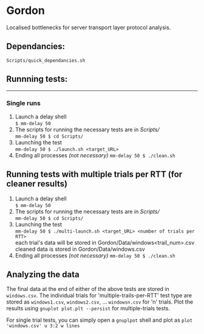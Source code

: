 # Gordon
Localised bottlenecks for server transport layer protocol analysis.  

## Dependancies:
```Scripts/quick_dependancies.sh```

## Runnning tests:
-----------------
### Single runs 
1. Launch a delay shell  
```$ mm-delay 50```  
2. The scripts for running the necessary tests are in *Scripts/*  
```mm-delay 50 $ cd Scripts/```  
3. Launching the test  
```mm-delay 50 $ ./launch.sh <target_URL>```  
4. Ending all processes *(not necessary)*
```mm-delay 50 $ ./clean.sh```

## Running tests with multiple trials per RTT (for cleaner results)
1. Launch a delay shell  
```$ mm-delay 50```  
2. The scripts for running the necessary tests are in *Scripts/*  
```mm-delay 50 $ cd Scripts/```  
3. Launching the test  
```mm-delay 50 $ ./multi-launch.sh <target_URL> <number of trials per RTT>```  
each trial's data will be stored in Gordon/Data/windows<trail_num>.csv  
cleaned data is stored in Gordon/Data/windows.csv  
4. Ending all processes *(not necessary)*
```mm-delay 50 $ ./clean.sh```

## Analyzing the data  
The final data at the end of either of the above tests are stored in ```windows.csv```. The individual trials for 'multiple-trails-per-RTT' test type are stored as ```windows1.csv```, ```windows2.csv```, ... ```windowsn.csv``` for 'n' trials.
Plot the results using ``` gnuplot plot.plt --persist ``` for multiple-trials tests.  

For single trial tests, you can simply open a ``` gnuplpot ``` shell and plot as ``` plot 'windows.csv' u 3:2 w lines ```

